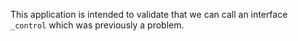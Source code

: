 <!--
     Copyright 2020, Data61, CSIRO (ABN 41 687 119 230)

     SPDX-License-Identifier: BSD-2-Clause
-->

This application is intended to validate that we can call an interface
`_control` which was previously a problem.
